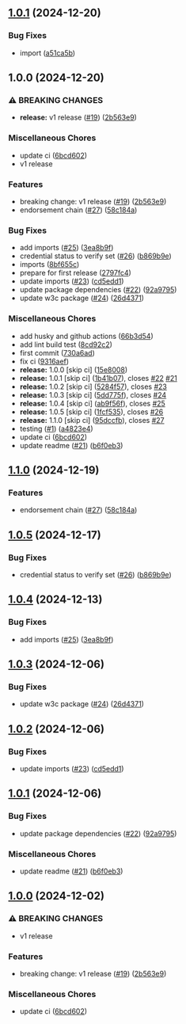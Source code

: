 ## [1.0.1](https://github.com/nghaninn/trustvc/compare/v1.0.0...v1.0.1) (2024-12-20)


### Bug Fixes

* import ([a51ca5b](https://github.com/nghaninn/trustvc/commit/a51ca5b79cbb297654b1625c6a5c5064966f6fc4))

## 1.0.0 (2024-12-20)


### ⚠ BREAKING CHANGES

* **release:** v1 release ([#19](https://github.com/TrustVC/trustvc/issues/19)) ([2b563e9](https://github.com/TrustVC/trustvc/commit/2b563e9766598aec12127b36260e2a8488932c3a))

### Miscellaneous Chores

* update ci ([6bcd602](https://github.com/TrustVC/trustvc/commit/6bcd60227e99ab170eed90ab6b3cccca34ed38aa))
* v1 release

### Features

* breaking change: v1 release ([#19](https://github.com/nghaninn/trustvc/issues/19)) ([2b563e9](https://github.com/nghaninn/trustvc/commit/2b563e9766598aec12127b36260e2a8488932c3a))
* endorsement chain ([#27](https://github.com/nghaninn/trustvc/issues/27)) ([58c184a](https://github.com/nghaninn/trustvc/commit/58c184a2d1694978e6dd8a55c85c86aa7a9b1212))


### Bug Fixes

* add imports ([#25](https://github.com/nghaninn/trustvc/issues/25)) ([3ea8b9f](https://github.com/nghaninn/trustvc/commit/3ea8b9f610ce93f9d86792a4951c09d3a2269450))
* credential status to verify set ([#26](https://github.com/nghaninn/trustvc/issues/26)) ([b869b9e](https://github.com/nghaninn/trustvc/commit/b869b9ed66e7f41e00c17efabf6990796ee9121f))
* imports ([8bf655c](https://github.com/nghaninn/trustvc/commit/8bf655cc51cc081665ef568c47ac06c2e472a09c))
* prepare for first release ([2797fc4](https://github.com/nghaninn/trustvc/commit/2797fc481e7d64f5508ad3f36a5b074a98156c0f))
* update imports ([#23](https://github.com/nghaninn/trustvc/issues/23)) ([cd5edd1](https://github.com/nghaninn/trustvc/commit/cd5edd1d1718c78273d8c314f542f1ada3e73cd2))
* update package dependencies ([#22](https://github.com/nghaninn/trustvc/issues/22)) ([92a9795](https://github.com/nghaninn/trustvc/commit/92a97958f06ce862f8e74138d22de60b2f85b2f6))
* update w3c package ([#24](https://github.com/nghaninn/trustvc/issues/24)) ([26d4371](https://github.com/nghaninn/trustvc/commit/26d4371fe0dbb477ed112240be2db7fa13c39a95))


### Miscellaneous Chores

* add husky and github actions ([66b3d54](https://github.com/nghaninn/trustvc/commit/66b3d5497094e023d90f75870b16b11c5934012a))
* add lint build test ([8cd92c2](https://github.com/nghaninn/trustvc/commit/8cd92c2c827d58940dfb00c502a1a9f66ca55e8c))
* first commit ([730a6ad](https://github.com/nghaninn/trustvc/commit/730a6ad6afa33ef5b57e261d96578e53351c5f78))
* fix ci ([9316aef](https://github.com/nghaninn/trustvc/commit/9316aef8c24c02a9a9bdb5f7be8e83d442262334))
* **release:** 1.0.0 [skip ci] ([15e8008](https://github.com/nghaninn/trustvc/commit/15e8008b423de4b06b76454ee1e35c4f7b12e0e2))
* **release:** 1.0.1 [skip ci] ([1b41b07](https://github.com/nghaninn/trustvc/commit/1b41b07691f7f578b92144c165300d789826288b)), closes [#22](https://github.com/nghaninn/trustvc/issues/22) [#21](https://github.com/nghaninn/trustvc/issues/21)
* **release:** 1.0.2 [skip ci] ([5284f57](https://github.com/nghaninn/trustvc/commit/5284f57ff74653966067538429486637e752ef3a)), closes [#23](https://github.com/nghaninn/trustvc/issues/23)
* **release:** 1.0.3 [skip ci] ([5dd775f](https://github.com/nghaninn/trustvc/commit/5dd775f63ffcfff1050146cbbe2efa364bb5a587)), closes [#24](https://github.com/nghaninn/trustvc/issues/24)
* **release:** 1.0.4 [skip ci] ([ab9f56f](https://github.com/nghaninn/trustvc/commit/ab9f56f0774cc8dba2c19c6fda26619818ddd33d)), closes [#25](https://github.com/nghaninn/trustvc/issues/25)
* **release:** 1.0.5 [skip ci] ([1fcf535](https://github.com/nghaninn/trustvc/commit/1fcf5352df45fdae64ced891cc54a32cad242fa4)), closes [#26](https://github.com/nghaninn/trustvc/issues/26)
* **release:** 1.1.0 [skip ci] ([95dccfb](https://github.com/nghaninn/trustvc/commit/95dccfba92d780e52dd05cf85573332dab140b09)), closes [#27](https://github.com/nghaninn/trustvc/issues/27)
* testing ([#1](https://github.com/nghaninn/trustvc/issues/1)) ([a4823e4](https://github.com/nghaninn/trustvc/commit/a4823e443d5dff7f4384bbd0f11dbdcd15ce9a40))
* update ci ([6bcd602](https://github.com/nghaninn/trustvc/commit/6bcd60227e99ab170eed90ab6b3cccca34ed38aa))
* update readme ([#21](https://github.com/nghaninn/trustvc/issues/21)) ([b6f0eb3](https://github.com/nghaninn/trustvc/commit/b6f0eb305f26843307592d0efa26a22d05091022))

## [1.1.0](https://github.com/TrustVC/trustvc/compare/v1.0.5...v1.1.0) (2024-12-19)


### Features

* endorsement chain ([#27](https://github.com/TrustVC/trustvc/issues/27)) ([58c184a](https://github.com/TrustVC/trustvc/commit/58c184a2d1694978e6dd8a55c85c86aa7a9b1212))

## [1.0.5](https://github.com/TrustVC/trustvc/compare/v1.0.4...v1.0.5) (2024-12-17)


### Bug Fixes

* credential status to verify set ([#26](https://github.com/TrustVC/trustvc/issues/26)) ([b869b9e](https://github.com/TrustVC/trustvc/commit/b869b9ed66e7f41e00c17efabf6990796ee9121f))

## [1.0.4](https://github.com/TrustVC/trustvc/compare/v1.0.3...v1.0.4) (2024-12-13)


### Bug Fixes

* add imports ([#25](https://github.com/TrustVC/trustvc/issues/25)) ([3ea8b9f](https://github.com/TrustVC/trustvc/commit/3ea8b9f610ce93f9d86792a4951c09d3a2269450))

## [1.0.3](https://github.com/TrustVC/trustvc/compare/v1.0.2...v1.0.3) (2024-12-06)


### Bug Fixes

* update w3c package ([#24](https://github.com/TrustVC/trustvc/issues/24)) ([26d4371](https://github.com/TrustVC/trustvc/commit/26d4371fe0dbb477ed112240be2db7fa13c39a95))

## [1.0.2](https://github.com/TrustVC/trustvc/compare/v1.0.1...v1.0.2) (2024-12-06)


### Bug Fixes

* update imports ([#23](https://github.com/TrustVC/trustvc/issues/23)) ([cd5edd1](https://github.com/TrustVC/trustvc/commit/cd5edd1d1718c78273d8c314f542f1ada3e73cd2))

## [1.0.1](https://github.com/TrustVC/trustvc/compare/v1.0.0...v1.0.1) (2024-12-06)


### Bug Fixes

* update package dependencies ([#22](https://github.com/TrustVC/trustvc/issues/22)) ([92a9795](https://github.com/TrustVC/trustvc/commit/92a97958f06ce862f8e74138d22de60b2f85b2f6))


### Miscellaneous Chores

* update readme ([#21](https://github.com/TrustVC/trustvc/issues/21)) ([b6f0eb3](https://github.com/TrustVC/trustvc/commit/b6f0eb305f26843307592d0efa26a22d05091022))

## [1.0.0](https://github.com/TrustVC/trustvc/compare/v0.0.0...v1.0.0) (2024-12-02)


### ⚠ BREAKING CHANGES

* v1 release

### Features

* breaking change: v1 release ([#19](https://github.com/TrustVC/trustvc/issues/19)) ([2b563e9](https://github.com/TrustVC/trustvc/commit/2b563e9766598aec12127b36260e2a8488932c3a))


### Miscellaneous Chores

* update ci ([6bcd602](https://github.com/TrustVC/trustvc/commit/6bcd60227e99ab170eed90ab6b3cccca34ed38aa))
